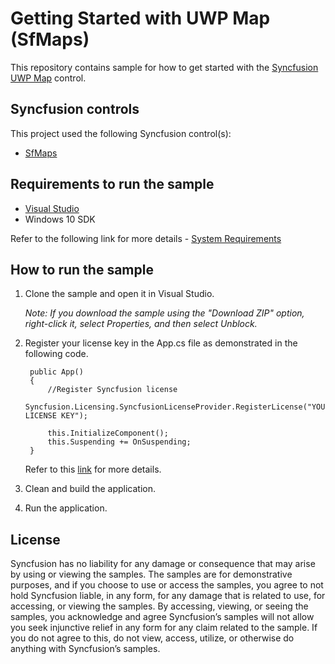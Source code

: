 # Getting Started with UWP Map (SfMaps)

This repository contains sample for how to get started with the [Syncfusion UWP Map](https://help.syncfusion.com/uwp/map/getting-started) control.

## Syncfusion controls

This project used the following Syncfusion control(s):
* [SfMaps](https://www.syncfusion.com/uwp-ui-controls/map)

## Requirements to run the sample

* [Visual Studio](https://visualstudio.microsoft.com/downloads/)
* Windows 10 SDK

Refer to the following link for more details - [System Requirements](https://help.syncfusion.com/uwp/system-requirements)

## How to run the sample

1. Clone the sample and open it in Visual Studio.

   *Note: If you download the sample using the "Download ZIP" option, right-click it, select Properties, and then select Unblock.*
   
2. Register your license key in the App.cs file as demonstrated in the following code.

		public App()
		{
			//Register Syncfusion license
			Syncfusion.Licensing.SyncfusionLicenseProvider.RegisterLicense("YOUR LICENSE KEY");

			this.InitializeComponent();
			this.Suspending += OnSuspending;
		}
		
	Refer to this [link](https://help.syncfusion.com/uwp/licensing/overview) for more details.
	
3. Clean and build the application.

4. Run the application.

## License

Syncfusion has no liability for any damage or consequence that may arise by using or viewing the samples. The samples are for demonstrative purposes, and if you choose to use or access the samples, you agree to not hold Syncfusion liable, in any form, for any damage that is related to use, for accessing, or viewing the samples. By accessing, viewing, or seeing the samples, you acknowledge and agree Syncfusion’s samples will not allow you seek injunctive relief in any form for any claim related to the sample. If you do not agree to this, do not view, access, utilize, or otherwise do anything with Syncfusion’s samples.
